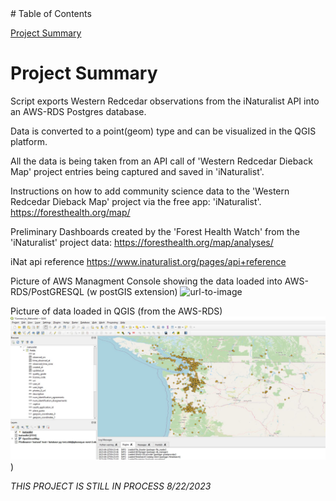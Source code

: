 
<html>
<head>
</head>
<body>
# Table of Contents

[Project Summary](#project-summary)

	
# <a name="project-summary"></a>Project Summary
Script exports Western Redcedar observations from the iNaturalist API into an AWS-RDS Postgres database.

Data is converted to a point(geom) type and can be visualized in the QGIS platform.

All the data is being taken from an API call of 'Western Redcedar Dieback Map' project entries being captured and saved in 'iNaturalist'.

Instructions on how to add community science data to the 'Western Redcedar Dieback Map' project via the free app: 'iNaturalist'.
https://foresthealth.org/map/

Preliminary Dashboards created by the 'Forest Health Watch' from the 'iNaturalist' project data:
https://foresthealth.org/map/analyses/

iNat api reference https://www.inaturalist.org/pages/api+reference

Picture of AWS Managment Console showing the data loaded into AWS-RDS/PostGRESQL (w postGIS extension)
![url-to-image](https://raw.github.com/ARSimmons/WesternRedcedar_iNaturalist_to_AWS/master/images/pg_test.jpg)

Picture of data loaded in QGIS (from the AWS-RDS)
![url-to-image](https://github.com/ARSimmons/WesternRedcedar_iNaturalist_to_AWS/blob/main/images/western_red_cedar_project_in_inaturalist.JPG))

*THIS PROJECT IS STILL IN PROCESS 8/22/2023*
 
</body>
</html>
